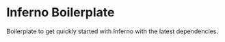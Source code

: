 # Inferno Boilerplate

Boilerplate to get quickly started with Inferno with the latest dependencies.
